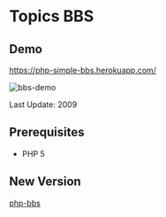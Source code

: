 # Topics BBS

## Demo

https://php-simple-bbs.herokuapp.com/

![bbs-demo](https://user-images.githubusercontent.com/42742556/50386611-95396480-072d-11e9-8ee7-2552979524d1.gif)

Last Update: 2009

## Prerequisites

- PHP 5

## New Version

[php-bbs](https://github.com/kyoronet/php-bbs)
